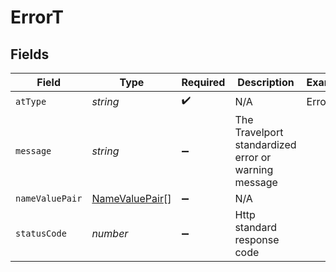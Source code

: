 # ErrorT


## Fields

| Field                                                   | Type                                                    | Required                                                | Description                                             | Example                                                 |
| ------------------------------------------------------- | ------------------------------------------------------- | ------------------------------------------------------- | ------------------------------------------------------- | ------------------------------------------------------- |
| `atType`                                                | *string*                                                | :heavy_check_mark:                                      | N/A                                                     | Error                                                   |
| `message`                                               | *string*                                                | :heavy_minus_sign:                                      | The Travelport standardized error or warning message    |                                                         |
| `nameValuePair`                                         | [NameValuePair](../../models/errors/namevaluepair.md)[] | :heavy_minus_sign:                                      | N/A                                                     |                                                         |
| `statusCode`                                            | *number*                                                | :heavy_minus_sign:                                      | Http standard response code                             |                                                         |